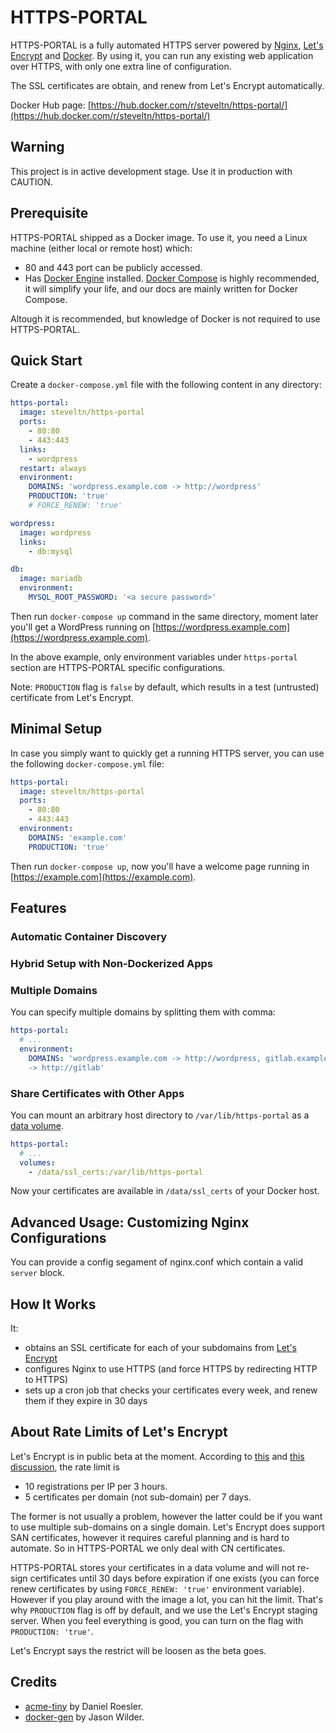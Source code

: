 # HTTPS-PORTAL

HTTPS-PORTAL is a fully automated HTTPS server powered by
[Nginx](http://nginx.org), [Let's Encrypt](https://letsencrypt.org) and
[Docker](https://www.docker.com). By using it, you can run any existing web
application over HTTPS, with only one extra line of configuration.

The SSL certificates are obtain, and renew from Let's Encrypt automatically.

Docker Hub page:
[https://hub.docker.com/r/steveltn/https-portal/](https://hub.docker.com/r/steveltn/https-portal/)

## Warning

This project is in active development stage. Use it in production with CAUTION.

## Prerequisite

HTTPS-PORTAL shipped as a Docker image. To use it, you need a Linux machine (either local or remote host) which:

* 80 and 443 port can be publicly accessed.
* Has [Docker Engine](https://docs.docker.com/engine/installation/) installed. [Docker Compose](https://docs.docker.com/compose/) is highly recommended, it will simplify your life, and our docs are mainly written for Docker Compose.

Altough it is recommended, but knowledge of Docker is not required to use HTTPS-PORTAL.

## Quick Start


Create a `docker-compose.yml` file with the following content in any directory:

```yaml
https-portal:
  image: steveltn/https-portal
  ports:
    - 80:80
    - 443:443
  links:
    - wordpress
  restart: always
  environment:
    DOMAINS: 'wordpress.example.com -> http://wordpress'
    PRODUCTION: 'true'
    # FORCE_RENEW: 'true'

wordpress:
  image: wordpress
  links:
    - db:mysql

db:
  image: mariadb
  environment:
    MYSQL_ROOT_PASSWORD: '<a secure password>'
```

Then run `docker-compose up` command in the same directory, moment later
you'll get a WordPress running on
[https://wordpress.example.com](https://wordpress.example.com).

In the above example, only environment variables under `https-portal` section
are HTTPS-PORTAL specific configurations.

Note: `PRODUCTION` flag is `false` by default, which results in a test
(untrusted) certificate from Let's Encrypt.

## Minimal Setup

In case you simply want to quickly get a running HTTPS server, you can use the
following `docker-compose.yml` file:

```yaml
https-portal:
  image: steveltn/https-portal
  ports:
    - 80:80
    - 443:443
  environment:
    DOMAINS: 'example.com'
    PRODUCTION: 'true'
```

Then run `docker-compose up`, now you'll have a welcome page running in
[https://example.com](https://example.com).

## Features

### Automatic Container Discovery

### Hybrid Setup with Non-Dockerized Apps

### Multiple Domains

You can specify multiple domains by splitting them with comma:

```yaml
https-portal:
  # ...
  environment:
    DOMAINS: 'wordpress.example.com -> http://wordpress, gitlab.example.com
    -> http://gitlab'
```

### Share Certificates with Other Apps

You can mount an arbitrary host directory to `/var/lib/https-portal` as a
[data volume](https://docs.docker.com/engine/userguide/dockervolumes/).

```yaml
https-portal:
  # ...
  volumes:
    - /data/ssl_certs:/var/lib/https-portal
```

Now your certificates are available in `/data/ssl_certs` of your Docker host.

## Advanced Usage: Customizing Nginx Configurations

You can provide a config segament of nginx.conf which contain a valid
`server` block.

## How It Works

It:

* obtains an SSL certificate for each of your subdomains from
  [Let's Encrypt](https://letsencrypt.org)
* configures Nginx to use HTTPS (and force HTTPS by redirecting HTTP to HTTPS)
* sets up a cron job that checks your certificates every week, and renew them
  if they expire in 30 days

## About Rate Limits of Let's Encrypt

Let's Encrypt is in public beta at the moment. According to
[this](https://community.letsencrypt.org/t/public-beta-rate-limits/4772) and
[this discussion](https://community.letsencrypt.org/t/public-beta-rate-limits/4772/42),
the rate limit is

* 10 registrations per IP per 3 hours.
* 5 certificates per domain (not sub-domain) per 7 days.

The former is not usually a problem, however the latter could be if you want
to use multiple sub-domains on a single domain. Let's Encrypt does support SAN
certificates, however it requires careful planning and is hard to automate. So
in HTTPS-PORTAL we only deal with CN certificates.

HTTPS-PORTAL stores your certificates in a data volume and will not re-sign
certificates until 30 days before expiration if one exists (you can force
renew certificates by using `FORCE_RENEW: 'true'` environment variable).
However if you play around with the image a lot, you can hit the limit. That's
why `PRODUCTION` flag is off by default, and we use the Let's Encrypt staging
server. When you feel everything is good, you can turn on the flag with
`PRODUCTION: 'true'`.

Let's Encrypt says the restrict will be loosen as the beta goes.

## Credits

* [acme-tiny](https://github.com/diafygi/acme-tiny) by Daniel Roesler.
* [docker-gen](https://github.com/jwilder/docker-gen) by Jason Wilder.
